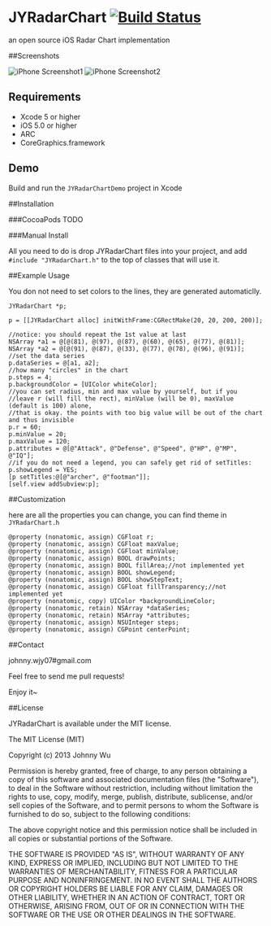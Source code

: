 # JYRadarChart [![Build Status](https://travis-ci.org/johnnywjy/JYRadarChart.png)](https://travis-ci.org/johnnywjy/JYRadarChart)


an open source iOS Radar Chart implementation


##Screenshots

![iPhone Screenshot1](https://github.com/johnnywjy/JYRadarChart/blob/master/screenshots/screenshot_1.png?raw=true)
![iPhone Screenshot2](https://github.com/johnnywjy/JYRadarChart/blob/master/screenshots/screenshot_2.png?raw=true)


## Requirements
* Xcode 5 or higher
* iOS 5.0 or higher
* ARC
* CoreGraphics.framework

## Demo

Build and run the `JYRadarChartDemo` project in Xcode


##Installation

###CocoaPods
TODO

###Manual Install

All you need to do is drop JYRadarChart files into your project, and add `#include "JYRadarChart.h"` to the top of classes that will use it.


##Example Usage

You don not need to set colors to the lines, they are generated automaticlly.

	JYRadarChart *p;

    p = [[JYRadarChart alloc] initWithFrame:CGRectMake(20, 20, 200, 200)];

    //notice: you should repeat the 1st value at last
	NSArray *a1 = @[@(81), @(97), @(87), @(60), @(65), @(77), @(81)];
	NSArray *a2 = @[@(91), @(87), @(33), @(77), @(78), @(96), @(91)];
	//set the data series
	p.dataSeries = @[a1, a2];
	//how many "circles" in the chart 
	p.steps = 4;
	p.backgroundColor = [UIColor whiteColor];
	//you can set radius, min and max value by yourself, but if you
	//leave r (will fill the rect), minValue (will be 0), maxValue (default is 100) alone, 
	//that is okay. the points with too big value will be out of the chart and thus invisible
	p.r = 60;
	p.minValue = 20;
	p.maxValue = 120;
	p.attributes = @[@"Attack", @"Defense", @"Speed", @"HP", @"MP", @"IQ"];
	//if you do not need a legend, you can safely get rid of setTitles:
	p.showLegend = YES;
	[p setTitles:@[@"archer", @"footman"]];
	[self.view addSubview:p];



##Customization

here are all the properties you can change, you can find theme in `JYRadarChart.h`

```
@property (nonatomic, assign) CGFloat r;
@property (nonatomic, assign) CGFloat maxValue;
@property (nonatomic, assign) CGFloat minValue;
@property (nonatomic, assign) BOOL drawPoints;
@property (nonatomic, assign) BOOL fillArea;//not implemented yet
@property (nonatomic, assign) BOOL showLegend;
@property (nonatomic, assign) BOOL showStepText;
@property (nonatomic, assign) CGFloat fillTransparency;//not implemented yet
@property (nonatomic, copy) UIColor *backgroundLineColor;
@property (nonatomic, retain) NSArray *dataSeries;
@property (nonatomic, retain) NSArray *attributes;
@property (nonatomic, assign) NSUInteger steps;
@property (nonatomic, assign) CGPoint centerPoint;
```


##Contact

johnny.wjy07#gmail.com

Feel free to send me pull requests!

Enjoy it~


##License

JYRadarChart is available under the MIT license.

The MIT License (MIT)

Copyright (c) 2013 Johnny Wu

Permission is hereby granted, free of charge, to any person obtaining a copy of
this software and associated documentation files (the "Software"), to deal in
the Software without restriction, including without limitation the rights to
use, copy, modify, merge, publish, distribute, sublicense, and/or sell copies of
the Software, and to permit persons to whom the Software is furnished to do so,
subject to the following conditions:

The above copyright notice and this permission notice shall be included in all
copies or substantial portions of the Software.

THE SOFTWARE IS PROVIDED "AS IS", WITHOUT WARRANTY OF ANY KIND, EXPRESS OR
IMPLIED, INCLUDING BUT NOT LIMITED TO THE WARRANTIES OF MERCHANTABILITY, FITNESS
FOR A PARTICULAR PURPOSE AND NONINFRINGEMENT. IN NO EVENT SHALL THE AUTHORS OR
COPYRIGHT HOLDERS BE LIABLE FOR ANY CLAIM, DAMAGES OR OTHER LIABILITY, WHETHER
IN AN ACTION OF CONTRACT, TORT OR OTHERWISE, ARISING FROM, OUT OF OR IN
CONNECTION WITH THE SOFTWARE OR THE USE OR OTHER DEALINGS IN THE SOFTWARE.